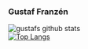 ### Gustaf Franzén


![gustafs github stats](https://github-readme-stats.vercel.app/api?username=bjorneek&show_icons=true&theme=gotham) <br>
[![Top Langs](https://github-readme-stats.vercel.app/api/top-langs/?username=bjorneek&theme=gotham&layout=compact&langs_count=6)](https://github.com/bjorneek/bjorneek)
